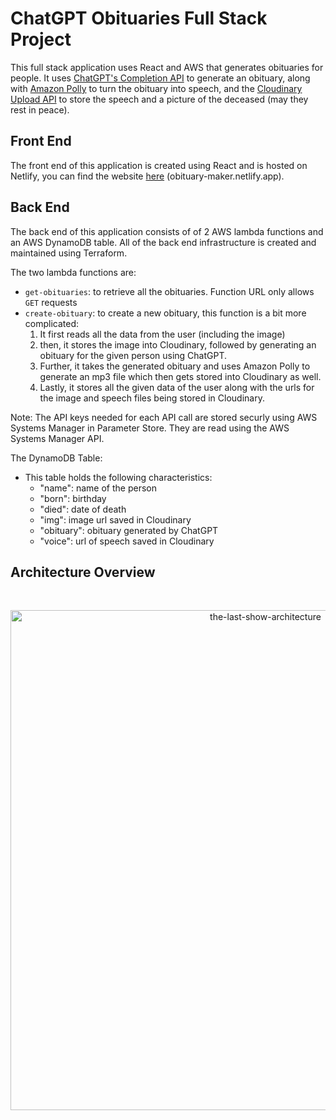 # ChatGPT Obituaries Full Stack Project

This full stack application uses React and AWS that generates obituaries for people. It uses [ChatGPT's Completion API](https://platform.openai.com/docs/api-reference/making-requests) to generate an obituary, along with [Amazon Polly](https://aws.amazon.com/polly/) to turn the obituary into speech, and the [Cloudinary Upload API](https://cloudinary.com/documentation/image_upload_api_reference) to store the speech and a picture of the deceased (may they rest in peace).

## Front End

The front end of this application is created using React and is hosted on Netlify, you can find the website [here](https://obituary-maker.netlify.app) (obituary-maker.netlify.app).

## Back End

The back end of this application consists of of 2 AWS lambda functions and an AWS DynamoDB table. All of the back end infrastructure is created and maintained using Terraform.

The two lambda functions are:

  - `get-obituaries`: to retrieve all the obituaries. Function URL only allows `GET` requests
  - `create-obituary`: to create a new obituary, this function is a bit more complicated:
      1. It first reads all the data from the user (including the image)
      2. then, it stores the image into Cloudinary, followed by generating an obituary for the given person using ChatGPT.
      3. Further, it takes the generated obituary and uses Amazon Polly to generate an mp3 file which then gets stored into Cloudinary as well.
      4. Lastly, it stores all the given data of the user along with the urls for the image and speech files being stored in Cloudinary.

Note: The API keys needed for each API call are stored securly using AWS Systems Manager in Parameter Store. They are read using the AWS Systems Manager API.

The DynamoDB Table:

- This table holds the following characteristics:
    - "name": name of the person
    - "born": birthday
    - "died": date of death
    - "img": image url saved in Cloudinary
    - "obituary": obituary generated by ChatGPT
    - "voice": url of speech saved in Cloudinary


## Architecture Overview
<br/>
<p align="center">
  <img src="https://res.cloudinary.com/mkf/image/upload/v1680411648/last-show_dvjjez.svg" alt="the-last-show-architecture" width="800"/>
</p>
<br/>
